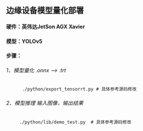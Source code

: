 

## 边缘设备模型量化部署

#### 硬件：英伟达JetSon AGX Xavier
#### 模型：YOLOv5

#### 步骤：

###### 1、模型量化 .onnx --> .trt 
          ./python/export_tensorrt.py # 具体参考源码修改

###### 2、模型推理  输入图像，输出结果
         ./python/lib/demo_test.py  # 具体参考源码修改
